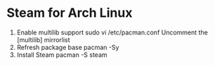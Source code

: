 # Steam for Arch Linux

1. Enable multilib support
    sudo vi /etc/pacman.conf
    Uncomment the [multilib] mirrorlist
3. Refresh package base
    pacman -Sy
4. Install Steam
    pacman -S steam
